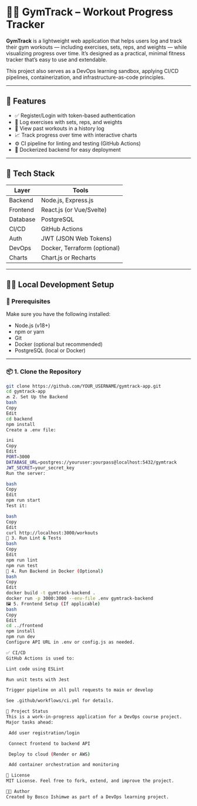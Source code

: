 # 🏋️‍♂️ GymTrack – Workout Progress Tracker

**GymTrack** is a lightweight web application that helps users log and track their gym workouts — including exercises, sets, reps, and weights — while visualizing progress over time. It’s designed as a practical, minimal fitness tracker that’s easy to use and extendable.

This project also serves as a DevOps learning sandbox, applying CI/CD pipelines, containerization, and infrastructure-as-code principles.

---

## 🚀 Features

- ✅ Register/Login with token-based authentication
- 📝 Log exercises with sets, reps, and weights
- 📅 View past workouts in a history log
- 📈 Track progress over time with interactive charts
- ⚙️ CI pipeline for linting and testing (GitHub Actions)
- 🐳 Dockerized backend for easy deployment

---

## 🧱 Tech Stack

| Layer     | Tools                       |
|-----------|-----------------------------|
| Backend   | Node.js, Express.js         |
| Frontend  | React.js (or Vue/Svelte)    |
| Database  | PostgreSQL                  |
| CI/CD     | GitHub Actions              |
| Auth      | JWT (JSON Web Tokens)       |
| DevOps    | Docker, Terraform (optional)|
| Charts    | Chart.js or Recharts        |

---

## 🧑‍💻 Local Development Setup

### 🔧 Prerequisites

Make sure you have the following installed:
- Node.js (v18+)
- npm or yarn
- Git
- Docker (optional but recommended)
- PostgreSQL (local or Docker)

---

### 📦 1. Clone the Repository

```bash
git clone https://github.com/YOUR_USERNAME/gymtrack-app.git
cd gymtrack-app
🔙 2. Set Up the Backend
bash
Copy
Edit
cd backend
npm install
Create a .env file:

ini
Copy
Edit
PORT=3000
DATABASE_URL=postgres://youruser:yourpass@localhost:5432/gymtrack
JWT_SECRET=your_secret_key
Run the server:

bash
Copy
Edit
npm run start
Test it:

bash
Copy
Edit
curl http://localhost:3000/workouts
🧪 3. Run Lint & Tests
bash
Copy
Edit
npm run lint
npm run test
🐳 4. Run Backend in Docker (Optional)
bash
Copy
Edit
docker build -t gymtrack-backend .
docker run -p 3000:3000 --env-file .env gymtrack-backend
🖼️ 5. Frontend Setup (If applicable)
bash
Copy
Edit
cd ../frontend
npm install
npm run dev
Configure API URL in .env or config.js as needed.

✅ CI/CD
GitHub Actions is used to:

Lint code using ESLint

Run unit tests with Jest

Trigger pipeline on all pull requests to main or develop

See .github/workflows/ci.yml for details.

📌 Project Status
This is a work-in-progress application for a DevOps course project.
Major tasks ahead:

 Add user registration/login

 Connect frontend to backend API

 Deploy to cloud (Render or AWS)

 Add container orchestration and monitoring

📄 License
MIT License. Feel free to fork, extend, and improve the project.

👨‍💻 Author
Created by Bosco Ishimwe as part of a DevOps learning project.
